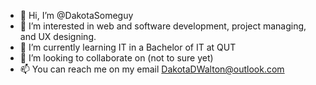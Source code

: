 - 👋 Hi, I’m @DakotaSomeguy
- 👀 I’m interested in web and software development, project managing, and UX designing.
- 🌱 I’m currently learning IT in a Bachelor of IT at QUT
- 💞️ I’m looking to collaborate on (not to sure yet)
- 📫 You can reach me on my email DakotaDWalton@outlook.com

<!---
DakotaSomeguy/DakotaSomeguy is a ✨ special ✨ repository because its `README.md` (this file) appears on your GitHub profile.
You can click the Preview link to take a look at your changes.
--->
